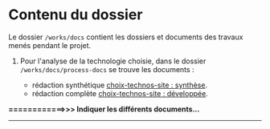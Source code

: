 # Contenu du dossier

Le dossier `/works/docs` contient les dossiers et documents des travaux menés pendant le projet.

1. Pour l'analyse de la technologie choisie, dans le dossier `/works/docs/process-docs` se trouve les documents :

   - rédaction synthétique [choix-technos-site : synthèse](./process-docs/Choix-technos-site-synthèse.md).
   - rédaction complète [choix-technos-site : développée](./process-docs/choix-technos-site.md).

**============>>>   Indiquer les différents documents...**

---
